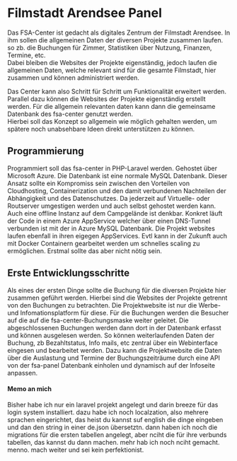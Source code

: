# Filmstadt Arendsee Panel

Das FSA-Center ist gedacht als digitales Zentrum der Filmstadt Arendsee. In ihm sollen die allgemeinen Daten der diversen Projekte zusammen laufen. so zb. die Buchungen für Zimmer, Statistiken über Nutzung, Finanzen, Termine, etc.  
Dabei bleiben die Websites der Projekte eigenständig, jedoch laufen die allgemeinen Daten, welche relevant sind für die gesamte Filmstadt, hier zusammen und können administriert werden.  
  
Das Center kann also Schritt für Schritt um Funktionalität erweitert werden. Parallel dazu können die Websites der Projekte eigenständig erstellt werden. Für die allgemein relevanten daten kann dann die gemeinsame Datenbank des fsa-center genutzt werden.  
Hierbei soll das Konzept so allgemein wie möglich gehalten werden, um spätere noch unabsehbare Ideen direkt unterstützen zu können.

## Programmierung
Programmiert soll das fsa-center in PHP-Laravel werden. Gehostet über Microsoft Azure. Die Datenbank ist eine normale MySQL Datenbank.
Dieser Ansatz sollte ein Kompromiss sein zwischen den Vorteilen von Cloudhosting, Containerization und den damit verbundenen Nachteilen der Abhängigkeit und des Datenschutzes.  Da jederzeit auf Virtuelle- oder Routserver umgestigen werden und auch selbst gehostet werden kann. Auch eine offline Instanz auf dem Campgelände ist denkbar.
Konkret läuft der Code in einem Azure AppService welcher über einen DNS-Tunnel verbunden ist mit der in Azure MySQL Datenbank. Die Projekt websites laufen ebenfall in ihren eigegen AppServices. 
Evtl kann in der Zukunft auch mit Docker Containern gearbeitet werden um schnelles scaling zu ermöglichen. Erstmal sollte das aber nicht nötig sein.

## Erste Entwicklungsschritte
Als eines der ersten Dinge sollte die Buchung für die diversen Projekte hier zusammen geführt werden.
Hierbei sind die Websites der Projekte getrennt von den Buchungen zu betrachten. Die Projektwebsite ist nur die Werbe- und Infomationsplatform für diese. Für die Buchungen werden die Besucher auf die auf die fsa-center-Buchungsmaske weiter geleitet. Die abgeschlossenen Buchungen werden dann dort in der Datenbank erfasst und können ausgelesen werden.
So können weiterlaufenden Daten der Buchung, zb Bezahltstatus, Info mails, etc zentral über ein Webinterface eingesen und bearbeitet werden.
Dazu kann die Projektwebsite die Daten über die Auslastung und Termine der Buchungszeiträume durch eine API von der fsa-panel Datenbank einholen und dynamisch auf der Infoseite anpassen.



#### Memo an mich
Bisher habe ich nur ein laravel projekt angelegt und darin breeze für das login system installiert. dazu habe ich noch localzation, also mehrere sprachen eingerichtet, das heist du kannst suf english die dinge eingeben und dan den string in einer de.json übersetztn. dann haben ich noch die migrations für die ersten tabellen angelegt, aber nciht die für ihre verbunds tabellen, das kannst du dann machen. mehr hab ich noch nciht gemacht. menno. mach weiter und sei kein perfektionist.
